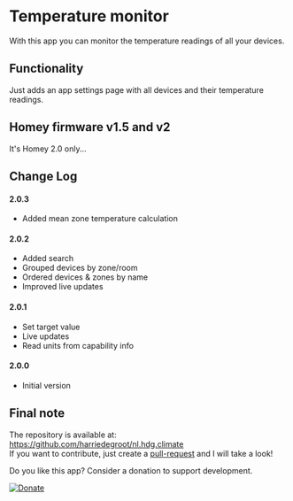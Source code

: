 # Temperature monitor

With this app you can monitor the temperature readings of all your devices.  

## Functionality

Just adds an app settings page with all devices and their temperature readings.

## Homey firmware v1.5 and v2

It's Homey 2.0 only...

## Change Log  
  
#### 2.0.3  
- Added mean zone temperature calculation     
    
#### 2.0.2  
- Added search  
- Grouped devices by zone/room
- Ordered devices & zones by name
- Improved live updates  
  
#### 2.0.1  
- Set target value  
- Live updates  
- Read units from capability info
  
#### 2.0.0
- Initial version  

## Final note ##
The repository is available at: https://github.com/harriedegroot/nl.hdg.climate  
If you want to contribute, just create a [pull-request](https://help.github.com/articles/about-pull-requests/) and I will take a look!

Do you like this app? Consider a donation to support development.
 
[![Donate][pp-donate-image]][pp-donate-link]

[pp-donate-link]: https://www.paypal.com/cgi-bin/webscr?cmd=_donations&business=harriedegroot%40gmail%2ecom&lc=NL&item_name=Harrie%20de%20Groot&item_number=Homey%20Temperature%20Monitor&currency_code=EUR&bn=PP%2dDonationsBF%3abtn_donateCC_LG%2egif%3aNonHosted
[pp-donate-image]: https://img.shields.io/badge/Donate-PayPal-green.svg
